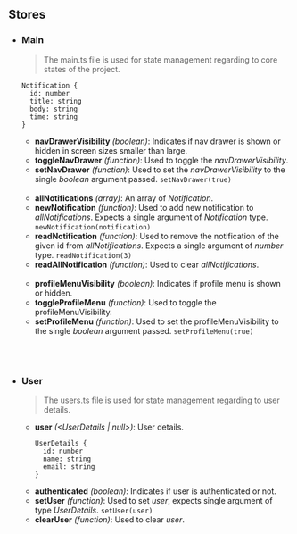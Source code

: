 ## Stores

- ### Main
  > The main.ts file is used for state management regarding to core states of the project.

    ```
    Notification {
      id: number
      title: string
      body: string
      time: string
    }
  ```


  - **navDrawerVisibility** _(boolean)_: Indicates if nav drawer is shown or hidden in screen sizes smaller than large.
  - **toggleNavDrawer** _(function)_: Used to toggle the _navDrawerVisibility_.
  - **setNavDrawer** _(function)_: Used to set the _navDrawerVisibility_ to the single _boolean_ argument passed.
  `setNavDrawer(true)`

  <br>

  - **allNotifications** _(array)_: An array of _Notification_.
  - **newNotification** _(function)_: Used to add new notification to _allNotifications_. Expects a single argument of _Notification_ type.
  `newNotification(notification)`
  - **readNotification** _(function)_: Used to remove the notification of the given id from _allNotifications_. Expects a single argument of _number_ type.
  `readNotification(3)`
  - **readAllNotification** _(function)_: Used to clear _allNotifications_.

  <br>

  - **profileMenuVisibility** _(boolean)_: Indicates if profile menu is shown or hidden.
  - **toggleProfileMenu** _(function)_: Used to toggle the profileMenuVisibility.
  - **setProfileMenu** _(function)_: Used to set the profileMenuVisibility to the single _boolean_ argument passed.
  `setProfileMenu(true)`

  <br>

<br>

- ### User
  > The users.ts file is used for state management regarding to user details.

  - **user** _(<UserDetails | null>)_: User details.
    ```
    UserDetails {
      id: number
      name: string
      email: string
    }
    ```
  - **authenticated** _(boolean)_: Indicates if user is authenticated or not.
  - **setUser** _(function)_: Used to set _user_, expects single argument of type _UserDetails_.
  `setUser(user)`
  - **clearUser** _(function)_: Used to clear _user_.